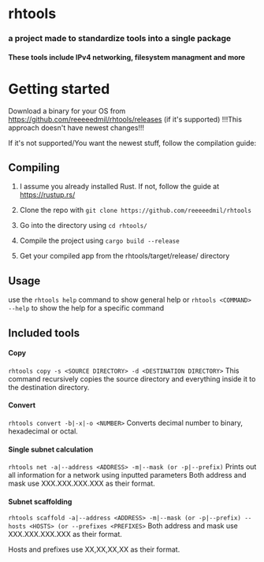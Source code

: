 # rhtools
### a project made to standardize tools into a single package
#### These tools include IPv4 networking, filesystem managment and more



# Getting started
Download a binary for your OS from https://github.com/reeeeedmil/rhtools/releases (if it's supported) !!!This approach doesn't have newest changes!!!

If it's not supported/You want the newest stuff, follow the compilation guide:
## Compiling
1. I assume you already installed Rust. If not, follow the guide at https://rustup.rs/

2. Clone the repo with ```git clone https://github.com/reeeeedmil/rhtools```

3. Go into the directory using ```cd rhtools/```

4. Compile the project using ```cargo build --release```

5. Get your compiled app from the rhtools/target/release/ directory

## Usage
use the ```rhtools help``` command to show general help or ```rhtools <COMMAND> --help``` to show the help for a specific command

## Included tools

#### Copy
```rhtools copy -s <SOURCE DIRECTORY> -d <DESTINATION DIRECTORY>```
This command recursively copies the source directory and everything inside it to the destination directory.

#### Convert
```rhtools convert -b|-x|-o <NUMBER>```
Converts decimal number to binary, hexadecimal or octal.

#### Single subnet calculation
```rhtools net -a|--address <ADDRESS> -m|--mask (or -p|--prefix)```
Prints out all information for a network using inputted parameters
Both address and mask use XXX.XXX.XXX.XXX as their format.

#### Subnet scaffolding
```rhtools scaffold -a|--address <ADDRESS> -m|--mask (or -p|--prefix) --hosts <HOSTS> (or --prefixes <PREFIXES>```
Both address and mask use XXX.XXX.XXX.XXX as their format.

Hosts and prefixes use XX,XX,XX,XX as their format.
